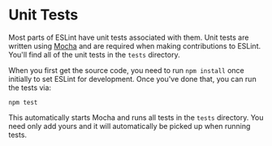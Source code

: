 # Unit Tests

Most parts of ESLint have unit tests associated with them. Unit tests are written using [Mocha](http://visionmedia.github.io/mocha/) and are required when making contributions to ESLint. You'll find all of the unit tests in the `tests` directory.

When you first get the source code, you need to run `npm install` once initially to set ESLint for development. Once you've done that, you can run the tests via:

    npm test

This automatically starts Mocha and runs all tests in the `tests` directory. You need only add yours and it will automatically be picked up when running tests.
